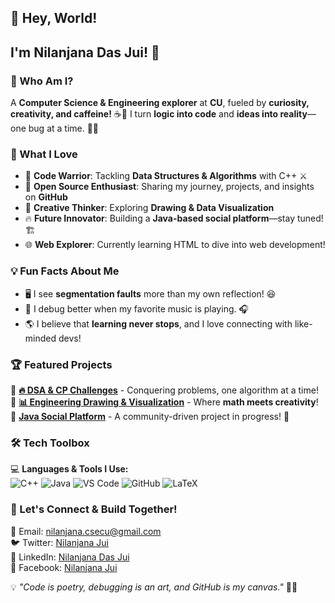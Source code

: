 ## 👋 Hey, World! 
## I'm Nilanjana Das Jui! 🚀

### 🌟 Who Am I?
A **Computer Science & Engineering explorer** at **CU**, fueled by **curiosity, creativity, and caffeine!** ☕🚀
I turn **logic into code** and **ideas into reality**—one bug at a time. 🐞💡

### 🎯 What I Love
- 🎯 **Code Warrior**: Tackling **Data Structures & Algorithms** with C++ ⚔️
- 🚀 **Open Source Enthusiast**: Sharing my journey, projects, and insights on **GitHub**
- 🎨 **Creative Thinker**: Exploring **Drawing & Data Visualization**
- 🔥 **Future Innovator**: Building a **Java-based social platform**—stay tuned! 🏗️
- 🌐 **Web Explorer**: Currently learning HTML to dive into web development!

### 💡 Fun Facts About Me
- 🖥️ I see **segmentation faults** more than my own reflection! 😆
- 🎵 I debug better when my favorite music is playing. 🎧
- 🌎 I believe that **learning never stops**, and I love connecting with like-minded devs!

### 🏆 Featured Projects
🚀 **[🔥 DSA & CP Challenges](https://github.com/nilanjanajui)** - Conquering problems, one algorithm at a time!  
🎨 **[📊 Engineering Drawing & Visualization](https://github.com/nilanjanajui)** - Where **math meets creativity**!  
💬 **[Java Social Platform](https://github.com/nilanjanajui)** - A community-driven project in progress! 👥

### 🛠️ Tech Toolbox
💻 **Languages & Tools I Use:**  
![C++](https://img.shields.io/badge/C++-00599C?style=for-the-badge&logo=cplusplus&logoColor=white)
![Java](https://img.shields.io/badge/Java-ED8B00?style=for-the-badge&logo=java&logoColor=white)
![VS Code](https://img.shields.io/badge/VSCode-007ACC?style=for-the-badge&logo=visual-studio-code&logoColor=white)
![GitHub](https://img.shields.io/badge/GitHub-181717?style=for-the-badge&logo=github&logoColor=white)
![LaTeX](https://img.shields.io/badge/LaTeX-008080?style=for-the-badge&logo=latex&logoColor=white)

### 🤝 Let's Connect & Build Together!
💌 Email: [nilanjana.csecu@gmail.com](mailto:nilanjana.csecu@gmail.com)  
🐦 Twitter: [Nilanjana Jui](https://x.com/i/flow/login?redirect_after_login=%2FNilanjana_Jui04)  
💼 LinkedIn: [Nilanjana Das Jui](https://www.linkedin.com/in/nilanjana-jui-759402286/)  
📘 Facebook: [Nilanjana Jui](https://www.facebook.com/share/1ESuwQJ5bR/)

💡 *"Code is poetry, debugging is an art, and GitHub is my canvas."* 🎨🚀
